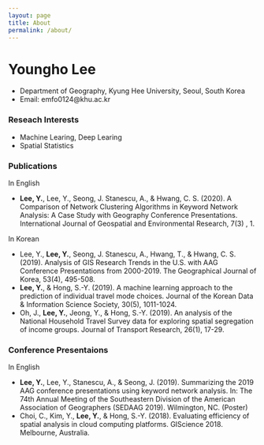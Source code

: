 ```yaml
---
layout: page
title: About
permalink: /about/
---
```


<h1>Youngho Lee</h1>
<ul>
  <li>Department of Geography, Kyung Hee University, Seoul, South Korea</li>
  <li>Email: emfo0124@khu.ac.kr</li>
</ul>

<h3>Reseach Interests</h3>
<ul>
  <li>Machine Learing, Deep Learing</li>
  <li>Spatial Statistics</li>
</ul>

<h3>Publications</h3>
<dl>
  <dt>In English</dt>
</dl>
<ul>
  <li><b>Lee, Y.</b>, Lee, Y., Seong, J. Stanescu, A., & Hwang, C. S. (2020). A Comparison of Network Clustering Algorithms in Keyword Network Analysis: A Case Study with Geography Conference Presentations. International Journal of Geospatial and Environmental Research, 7(3) , 1.</li>
</ul>
<dl>
  <dt>In Korean</dt>
</dl>
<ul>
  <li>Lee, Y., <b>Lee, Y.</b>, Seong, J. Stanescu, A., Hwang, T., & Hwang, C. S. (2019). Analysis of GIS Research Trends in the U.S. with AAG Conference Presentations from 2000-2019. The Geographical Journal of Korea, 53(4), 495-508.</li>
  <li><b>Lee, Y.</b>, & Hong, S.-Y. (2019). A machine learning approach to the prediction of individual travel mode choices. Journal of the Korean Data & Information Science Society, 30(5), 1011-1024.</li>
  <li>Oh, J., <b>Lee, Y.</b>, Jeong, Y., & Hong, S.-Y. (2019). An analysis of the National Household Travel Survey data for exploring spatial segregation of income groups. Journal of Transport Research, 26(1), 17-29.</li>
</ul>

<h3>Conference Presentaions</h3>
<dl>
  <dt>In English</dt>
</dl>
<ul>
  <li><b>Lee, Y.</b>, Lee, Y., Stanescu, A., & Seong, J. (2019). Summarizing the 2019 AAG conference presentations using keyword network analysis. In: The 74th Annual Meeting of the Southeastern Division of the American Association of Geographers (SEDAAG 2019). Wilmington, NC. (Poster)</li>
  <li>Choi, C., Kim, Y., <b>Lee, Y.</b>, & Hong, S.-Y. (2018). Evaluating efficiency of spatial analysis in cloud computing platforms. GIScience 2018. Melbourne, Australia.</li>
</ul>
